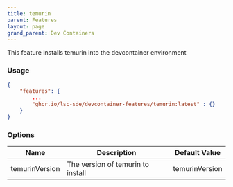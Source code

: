 ```yaml
---
title: temurin
parent: Features
layout: page
grand_parent: Dev Containers
---
```


This feature installs temurin into the devcontainer environment

### Usage

```json
{
    "features": {
        ...
		"ghcr.io/lsc-sde/devcontainer-features/temurin:latest" : {}
    }
}
```

### Options

| Name | Description | Default Value |
| --- | --- | --- |
| temurinVersion | The version of temurin to install | temurinVersion |


